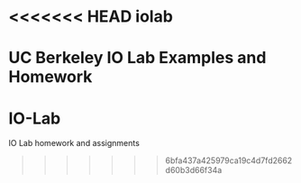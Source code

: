<<<<<<< HEAD
iolab
=====

UC Berkeley IO Lab Examples and Homework
=======
IO-Lab
======

IO Lab homework and assignments
>>>>>>> 6bfa437a425979ca19c4d7fd2662d60b3d66f34a
